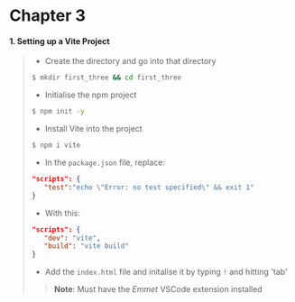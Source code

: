 # Chapter 3

#### 1. Setting up a Vite Project
>
> * Create the directory and go into that directory
> ```bash
>$ mkdir first_three && cd first_three
>```
> * Initialise the npm project
> ```bash
>$ npm init -y
>```
> * Install Vite into the project
> ```bash
>$ npm i vite
>```
> * In the ```package.json``` file, replace:
> ```json
> "scripts": {
>    "test":"echo \"Error: no test specified\" && exit 1"
> }
>```
> * With this:
> ```json
> "scripts": {
>    "dev": "vite",
>    "build": "vite build"
> }
>```
> * Add the ```index.html``` file and initalise it by typing ```!``` and hitting 'tab'
>> **Note**: Must have the *Emmet* VSCode extension installed 
